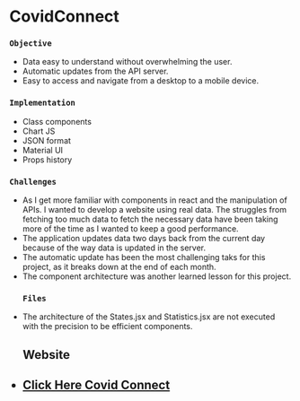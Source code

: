 # CovidConnect
 
### `Objective`
<ul>
 <li>Data easy to understand without overwhelming the user.</li>
<li>Automatic updates from the API server.</li>
<li>Easy to access and navigate from a desktop to a mobile device.</li>
</ul>

### `Implementation`
<ul>
    <li>Class components</li>
   <li>Chart JS</li>
   <li>JSON format</li>
    <li>Material UI</li>
    <li>Props history</li>
    
</ul>
 

### `Challenges`
<ul>
    <li>As I get more familiar with components in react and the manipulation of APIs. I wanted to develop a website using real data. The struggles from fetching too much data to fetch the necessary data have been taking more of the time as I wanted to keep a good performance.</li>
    <li>The application updates data two days back from the current day because of the way data is updated in the server.</li>
    <li>The automatic update has been the most challenging taks for this project, as it breaks down at the end of each month.</li>
    <li>The component architecture was another learned lesson for this project.</li>
 </u>


### `Files`
<lu>
    <li>The architecture of the States.jsx and Statistics.jsx are not executed with the precision to be efficient components.</li>
   
</lu>


## Website

  <h2><li><a href="https://covid-connect-git-main.braucalderon.vercel.app/" target="_blank"> Click Here Covid Connect</a></li></h2>
  
